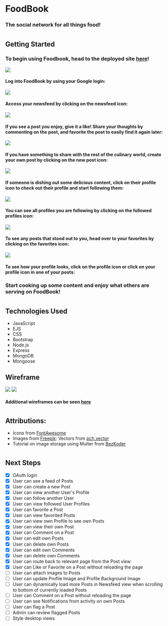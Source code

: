 # FoodBook

### The social network for all things food!

#
## Getting Started

### To begin using Foodbook, head to the deployed site [here](https://foodbookapp.herokuapp.com/)!

<img src="./public/images/readme/FBLoginScreen.png">

#### Log into FoodBook by using your Google login:

<img src="./public/images/readme/FBNewsfeed.png">

#### Access your newsfeed by clicking on the newsfeed icon:

<img src="./public/images/readme/FBPostComment.png">

#### If you see a post you enjoy, give it a like! Share your thoughts by commenting on the post, and favorite the post to easily find it again later:

<img src="./public/images/readme/FBNewPost.png">

#### If you have something to share with the rest of the culinary world, create your own post by clicking on the new post icon:

<img src="./public/images/readme/FBProfileView.png">

#### If someone is dishing out some delicious content, click on their profile icon to check out their profile and start following them:

<img src="./public/images/readme/FBFollowedProfiles.png">

#### You can see all profiles you are following by clicking on the followed profiles icon:

<img src="./public/images/readme/FBFavoritePosts.png">

#### To see any posts that stood out to you, head over to your favorites by clicking on the favorites icon:

<img src="./public/images/readme/FBViewYourProfile.png">

#### To see how your profile looks, click on the profile icon or click on your profile icon in one of your posts:



### Start cooking up some content and enjoy what others are serving on FoodBook!

#
## Technologies Used

- JavaScript
- EJS
- CSS
- Bootstrap
- Node.js
- Express
- MongoDB
- Mongoose

## Wireframe

<img src="./public/images/readme/FBNewsfeedView(Mobile).png">
<img src="./public/images/readme/FoodBookERD.png">

#### Additional wireframes can be seen [here](https://trello.com/b/87eZplTi/foodbook)

#
## Attributions:

* Icons from [FontAwesome](https://fontawesome.com/)
* Images from [Freepik](): Vectors from [pch.vector](https://www.freepik.com/pch-vector)
* Tutorial on image storage using Multer from [BezKoder](https://www.bezkoder.com/node-js-upload-store-images-mongodb/)

#
## Next Steps

- [x] OAuth login
- [x] User can see a feed of Posts
- [x] User can create a new Post
- [x] User can view another User's Profile
- [x] User can follow another User
- [x] User can view followed User Profiles
- [x] User can favorite a Post
- [x] User can view favorited Posts
- [x] User can view own Profile to see own Posts
- [x] User can view their own Post
- [x] User can Comment on a Post
- [x] User can edit own Posts
- [x] User can delete own Posts
- [x] User can edit own Comments
- [x] User can delete own Comments
- [x] User can route back to relevant page from the Post view
- [x] User can Like or Favorite on a Post without reloading the page
- [ ] User can attach images to Posts
- [ ] User can update Profile Image and Profile Background Image
- [ ] User can dynamically load more Posts in Newsfeed view when scrolling to bottom of currently loaded Posts
- [ ] User can Comment on a Post without reloading the page
- [ ] User can see Notifications from activity on own Posts
- [ ] User can flag a Post
- [ ] Admin can review flagged Posts
- [ ] Style desktop views